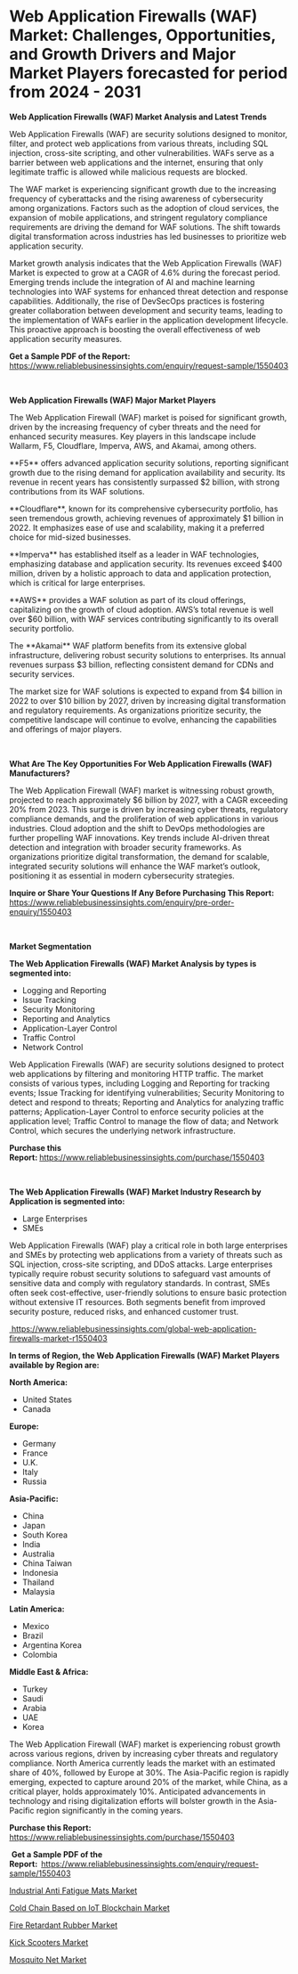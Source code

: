 <p><h1>Web Application Firewalls (WAF) Market: Challenges, Opportunities, and Growth Drivers and Major Market Players forecasted for period from 2024 - 2031</h1></p><p><strong>Web Application Firewalls (WAF) Market Analysis and Latest Trends</strong></p>
<p><p>Web Application Firewalls (WAF) are security solutions designed to monitor, filter, and protect web applications from various threats, including SQL injection, cross-site scripting, and other vulnerabilities. WAFs serve as a barrier between web applications and the internet, ensuring that only legitimate traffic is allowed while malicious requests are blocked.</p><p>The WAF market is experiencing significant growth due to the increasing frequency of cyberattacks and the rising awareness of cybersecurity among organizations. Factors such as the adoption of cloud services, the expansion of mobile applications, and stringent regulatory compliance requirements are driving the demand for WAF solutions. The shift towards digital transformation across industries has led businesses to prioritize web application security.</p><p>Market growth analysis indicates that the Web Application Firewalls (WAF) Market is expected to grow at a CAGR of 4.6% during the forecast period. Emerging trends include the integration of AI and machine learning technologies into WAF systems for enhanced threat detection and response capabilities. Additionally, the rise of DevSecOps practices is fostering greater collaboration between development and security teams, leading to the implementation of WAFs earlier in the application development lifecycle. This proactive approach is boosting the overall effectiveness of web application security measures.</p></p>
<p><strong>Get a Sample PDF of the Report:&nbsp;</strong> <a href="https://www.reliablebusinessinsights.com/enquiry/request-sample/1550403">https://www.reliablebusinessinsights.com/enquiry/request-sample/1550403</a></p>
<p>&nbsp;</p>
<p><strong>Web Application Firewalls (WAF) Major Market Players</strong></p>
<p><p>The Web Application Firewall (WAF) market is poised for significant growth, driven by the increasing frequency of cyber threats and the need for enhanced security measures. Key players in this landscape include Wallarm, F5, Cloudflare, Imperva, AWS, and Akamai, among others.</p><p>**F5** offers advanced application security solutions, reporting significant growth due to the rising demand for application availability and security. Its revenue in recent years has consistently surpassed $2 billion, with strong contributions from its WAF solutions.</p><p>**Cloudflare**, known for its comprehensive cybersecurity portfolio, has seen tremendous growth, achieving revenues of approximately $1 billion in 2022. It emphasizes ease of use and scalability, making it a preferred choice for mid-sized businesses.</p><p>**Imperva** has established itself as a leader in WAF technologies, emphasizing database and application security. Its revenues exceed $400 million, driven by a holistic approach to data and application protection, which is critical for large enterprises.</p><p>**AWS** provides a WAF solution as part of its cloud offerings, capitalizing on the growth of cloud adoption. AWS’s total revenue is well over $60 billion, with WAF services contributing significantly to its overall security portfolio.</p><p>The **Akamai** WAF platform benefits from its extensive global infrastructure, delivering robust security solutions to enterprises. Its annual revenues surpass $3 billion, reflecting consistent demand for CDNs and security services.</p><p>The market size for WAF solutions is expected to expand from $4 billion in 2022 to over $10 billion by 2027, driven by increasing digital transformation and regulatory requirements. As organizations prioritize security, the competitive landscape will continue to evolve, enhancing the capabilities and offerings of major players.</p></p>
<p>&nbsp;</p>
<p><strong>What Are The Key Opportunities For Web Application Firewalls (WAF) Manufacturers?</strong></p>
<p><p>The Web Application Firewall (WAF) market is witnessing robust growth, projected to reach approximately $6 billion by 2027, with a CAGR exceeding 20% from 2023. This surge is driven by increasing cyber threats, regulatory compliance demands, and the proliferation of web applications in various industries. Cloud adoption and the shift to DevOps methodologies are further propelling WAF innovations. Key trends include AI-driven threat detection and integration with broader security frameworks. As organizations prioritize digital transformation, the demand for scalable, integrated security solutions will enhance the WAF market’s outlook, positioning it as essential in modern cybersecurity strategies.</p></p>
<p><strong>Inquire or Share Your Questions If Any Before Purchasing This Report:</strong> <a href="https://www.reliablebusinessinsights.com/enquiry/pre-order-enquiry/1550403">https://www.reliablebusinessinsights.com/enquiry/pre-order-enquiry/1550403</a></p>
<p>&nbsp;</p>
<p><strong>Market Segmentation</strong></p>
<p><strong>The Web Application Firewalls (WAF) Market Analysis by types is segmented into:</strong></p>
<p><ul><li>Logging and Reporting</li><li>Issue Tracking</li><li>Security Monitoring</li><li>Reporting and Analytics</li><li>Application-Layer Control</li><li>Traffic Control</li><li>Network Control</li></ul></p>
<p><p>Web Application Firewalls (WAF) are security solutions designed to protect web applications by filtering and monitoring HTTP traffic. The market consists of various types, including Logging and Reporting for tracking events; Issue Tracking for identifying vulnerabilities; Security Monitoring to detect and respond to threats; Reporting and Analytics for analyzing traffic patterns; Application-Layer Control to enforce security policies at the application level; Traffic Control to manage the flow of data; and Network Control, which secures the underlying network infrastructure.</p></p>
<p><strong>Purchase this Report:&nbsp;</strong><a href="https://www.reliablebusinessinsights.com/purchase/1550403">https://www.reliablebusinessinsights.com/purchase/1550403</a></p>
<p>&nbsp;</p>
<p><strong>The Web Application Firewalls (WAF) Market Industry Research by Application is segmented into:</strong></p>
<p><ul><li>Large Enterprises</li><li>SMEs</li></ul></p>
<p><p>Web Application Firewalls (WAF) play a critical role in both large enterprises and SMEs by protecting web applications from a variety of threats such as SQL injection, cross-site scripting, and DDoS attacks. Large enterprises typically require robust security solutions to safeguard vast amounts of sensitive data and comply with regulatory standards. In contrast, SMEs often seek cost-effective, user-friendly solutions to ensure basic protection without extensive IT resources. Both segments benefit from improved security posture, reduced risks, and enhanced customer trust.</p></p>
<p><a href="https://www.reliablebusinessinsights.com/global-web-application-firewalls-market-r1550403">&nbsp;https://www.reliablebusinessinsights.com/global-web-application-firewalls-market-r1550403</a></p>
<p><strong>In terms of Region, the Web Application Firewalls (WAF) Market Players available by Region are:</strong></p>
<p>
    <p> <strong> North America: </strong>
        <ul>
            <li>United States</li>
            <li>Canada</li>
        </ul>
        </p> 
    <p> <strong> Europe: </strong>
        <ul>
            <li>Germany</li>
            <li>France</li>
            <li>U.K.</li>
            <li>Italy</li>
            <li>Russia</li>
        </ul>
        </p> 
    <p> <strong> Asia-Pacific: </strong>
        <ul>
            <li>China</li>
            <li>Japan</li>
            <li>South Korea</li>
            <li>India</li>
            <li>Australia</li>
            <li>China Taiwan</li>
            <li>Indonesia</li>
            <li>Thailand</li>
            <li>Malaysia</li>
        </ul>
        </p> 
    <p> <strong> Latin America: </strong>
        <ul>
            <li>Mexico</li>
            <li>Brazil</li>
            <li>Argentina Korea</li>
            <li>Colombia</li>
        </ul>
        </p> 
    <p> <strong> Middle East & Africa: </strong>
        <ul>
            <li>Turkey</li>
            <li>Saudi</li>
            <li>Arabia</li>
            <li>UAE</li>
            <li>Korea</li>
        </ul>
    </p>
    </p>
<p><p>The Web Application Firewall (WAF) market is experiencing robust growth across various regions, driven by increasing cyber threats and regulatory compliance. North America currently leads the market with an estimated share of 40%, followed by Europe at 30%. The Asia-Pacific region is rapidly emerging, expected to capture around 20% of the market, while China, as a critical player, holds approximately 10%. Anticipated advancements in technology and rising digitalization efforts will bolster growth in the Asia-Pacific region significantly in the coming years.</p></p>
<p><strong>Purchase this Report: </strong><a href="https://www.reliablebusinessinsights.com/purchase/1550403">https://www.reliablebusinessinsights.com/purchase/1550403</a></p>
<p>&nbsp;<strong>Get a Sample PDF of the Report:&nbsp;&nbsp;</strong><a href="https://www.reliablebusinessinsights.com/enquiry/request-sample/1550403">https://www.reliablebusinessinsights.com/enquiry/request-sample/1550403</a></p>
<p><strong></strong></p>
<p><p><a href="https://www.linkedin.com/pulse/industrial-anti-fatigue-mats-market-research-report-exploring-gqlke">Industrial Anti Fatigue Mats Market</a></p><p><a href="https://medium.com/@rot5z9maragh/cold-chain-based-on-iot-blockchain-market-size-share-analysis-growth-trends-forecast-2024-42b9b5dcdb1a">Cold Chain Based on IoT Blockchain Market</a></p><p><a href="https://www.linkedin.com/pulse/fire-retardant-rubber-market-share-size-trends-industry-analysis-8co7e">Fire Retardant Rubber Market</a></p><p><a href="https://issuu.com/reportprime-2/docs/kick-scooters-market-size-2030.pptx_2c0eb2d5071e39">Kick Scooters Market</a></p><p><a href="https://issuu.com/reportprime-2/docs/mosquito-net-market-size-2030.pptx_0dbc8f7619278b">Mosquito Net Market</a></p></p>
